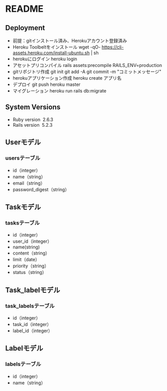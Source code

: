 # README

## Deployment
- 前提：gitインストール済み、Herokuアカウント登録済み
- Heroku Toolbeltをインストール
wget -qO- https://cli-assets.heroku.com/install-ubuntu.sh | sh
- herokuにログイン
heroku login
- アセットプリコンパイル
rails assets:precompile RAILS_ENV=production
- gitリポジトリ作成
git init
git add -A
git commit -m "コミットメッセージ"
- herokuアプリケーション作成
heroku create アプリ名
- デプロイ
git push heroku master
- マイグレーション
heroku run rails db:migrate

## System Versions
- Ruby version  2.6.3 
- Rails version  5.2.3

## Userモデル
### usersテーブル
- id（integer）
- name（string）
- email（string）
- password_digest（string）

## Taskモデル
### tasksテーブル
- id（integer）
- user_id（integer）
- name(string)
- content（string）
- limit（date）
- priority（string）
- status（string）

## Task_labelモデル
### task_labelsテーブル
- id（integer）
- task_id（integer）
- label_id（integer）

## Labelモデル
### labelsテーブル
- id（integer）
- name（string）
